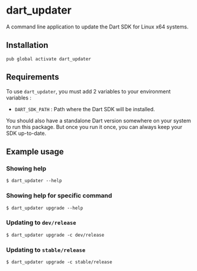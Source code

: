 # dart_updater

A command line application to update the Dart SDK for Linux x64 systems.

## Installation
`pub global activate dart_updater`

## Requirements

To use `dart_updater`, you must add 2 variables to your environment variables :
- `DART_SDK_PATH` : Path where the Dart SDK will be installed.

You should also have a standalone Dart version somewhere on your system to run this package. But once you run it once, you can always keep your SDK up-to-date.

## Example usage

### Showing help
`$ dart_updater --help`

### Showing help for specific command
`$ dart_updater upgrade --help`

### Updating to `dev/release`
`$ dart_updater upgrade -c dev/release`

### Updating to `stable/release`
`$ dart_updater upgrade -c stable/release`
